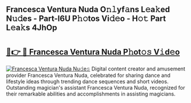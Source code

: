 ## Francesca Ventura Nuda O𝚗𝚕yf𝚊ns L𝚎a𝚔ed N𝚞𝚍es - Part-l6U P𝚑𝚘tos Vi𝚍𝚎o - H𝚘𝚝 Part L𝚎a𝚔s 4JhOp

# <h2><a href="http://kf00cpg.oniu.top/?m=Francesca+Ventura+Nuda">🔗👉 🔴 Francesca Ventura Nuda P𝚑ot𝚘𝚜 V𝚒d𝚎o</a></h2>

[![Francesca Ventura Nuda Nu𝚍e𝚜](https://i.imgur.com/0qMVB7G.gif)](http://kf00cpg.oniu.top/?m=Francesca+Ventura+Nuda)
Digital content creator and amusement provider Francesca Ventura Nuda, celebrated for sharing dance and lifestyle ideas through trending dance sequences and short videos. Outstanding magician's assistant Francesca Ventura Nuda, recognized for their remarkable abilities and accomplishments in assisting magicians.  
